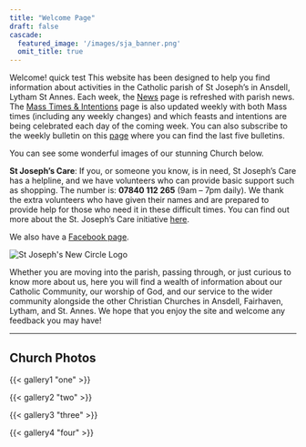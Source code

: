 ```yaml
---
title: "Welcome Page"
draft: false
cascade:
  featured_image: '/images/sja_banner.png'
  omit_title: true
---
```


Welcome! quick test This website has been designed to help you find information about activities in the Catholic parish of St Joseph’s in Ansdell, Lytham St Annes. Each week, the [News](news) page is refreshed with parish news. The [Mass Times & Intentions](mass-times) page is also updated weekly with both Mass times (including any weekly changes) and which feasts and intentions are being celebrated each day of the coming week. You can also subscribe to the weekly bulletin on this [page](bulletins) where you can find the last five bulletins.

You can see some wonderful images of our stunning Church below.

**St Joseph’s Care**: If you, or someone you know, is in need, St Joseph’s Care has a helpline, and we have volunteers who can provide basic support such as shopping. The number is: **07840 112 265** (9am – 7pm daily). We thank the extra volunteers who have given their names and are prepared to provide help for those who need it in these difficult times. You can find out more about the St. Joseph’s Care initiative [here](st-josephs-care).

We also have a [Facebook page](https://www.facebook.com/pages/St-Josephs-Roman-Catholic-Church-Ansdell/230000653837017).

![St Joseph's New Circle Logo](https://st-josephsansdell.net/wp-content/uploads/2015/06/St-Josephs-New-Circle-Logo-HD-Colour1.png)

Whether you are moving into the parish, passing through, or just curious to know more about us, here you will find a wealth of information about our Catholic Community, our worship of God, and our service to the wider community alongside the other Christian Churches in Ansdell, Fairhaven, Lytham, and St. Annes. We hope that you enjoy the site and welcome any feedback you may have!

---

## Church Photos

{{< gallery1 "one" >}}

{{< gallery2 "two" >}}

{{< gallery3 "three" >}}

{{< gallery4 "four" >}}

